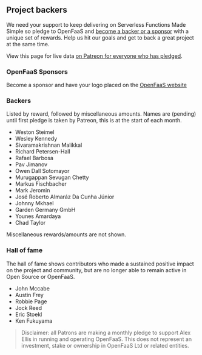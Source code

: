 ## Project backers

We need your support to keep delivering on Serverless Functions Made Simple so pledge to OpenFaaS and [become a backer or a sponsor](https://www.patreon.com/alexellis) with a unique set of rewards. Help us hit our goals and get to back a great project at the same time.

View this page for live data [on Patreon for everyone who has pledged](https://www.patreon.com/alexellis).

### OpenFaaS Sponsors

Become a sponsor and have your logo placed on the [OpenFaaS website](https://www.openfaas.com/)

### Backers

Listed by reward, followed by miscellaneous amounts. Names are (pending) until first pledge is taken by Patreon, this is at the start of each month.

* Weston Steimel
* Wesley Kennedy
* Sivaramakrishnan Malikkal
* Richard Petersen-Hall
* Rafael Barbosa
* Pav Jimanov
* Owen Dall Sotomayor
* Murugappan Sevugan Chetty
* Markus Fischbacher
* Mark Jeromin
* José Roberto Almaráz Da Cunha Júnior
* Johnny Mkhael
* Garden Germany GmbH
* Younes Amardaya
* Chad Taylor

Miscellaneous rewards/amounts are not shown.

### Hall of fame

The hall of fame shows contributors who made a sustained positive impact on the project and community, but are no longer able to remain active in Open Source or OpenFaaS.

* John Mccabe
* Austin Frey
* Robbie Page
* Jock Reed
* Eric Stoekl
* Ken Fukuyama

> Disclaimer: all Patrons are making a monthly pledge to support Alex Ellis in running and operating OpenFaaS. This does not represent an investment, stake or ownership in OpenFaaS Ltd or related entities.
